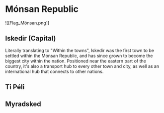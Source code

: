 # Mónsan Republic
![[Flag_Mónsan.png]]
## Iskedir (Capital)
Literally translating to "Within the towns", Iskedir was the first town to be settled within the Mónsan Republic, and has since grown to become the biggest city within the nation. Positioned near the eastern part of the country, it's also a transport hub to every other town and city, as well as an international hub that connects to other nations.
## Ti Péli
## Myradsked

